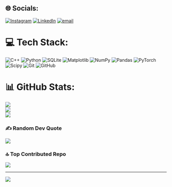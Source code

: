 
## 🌐 Socials:
[![Instagram](https://img.shields.io/badge/Instagram-%23E4405F.svg?logo=Instagram&logoColor=white)](https://instagram.com/sebastianmateo.torres) [![LinkedIn](https://img.shields.io/badge/LinkedIn-%230077B5.svg?logo=linkedin&logoColor=white)](https://linkedin.com/in/storresmolina) [![email](https://img.shields.io/badge/Email-D14836?logo=gmail&logoColor=white)](mailto:sebastianmateo.torres@gmail.com) 

# 💻 Tech Stack:
![C++](https://img.shields.io/badge/c++-%2300599C.svg?style=for-the-badge&logo=c%2B%2B&logoColor=white) ![Python](https://img.shields.io/badge/python-3670A0?style=for-the-badge&logo=python&logoColor=ffdd54) ![SQLite](https://img.shields.io/badge/sqlite-%2307405e.svg?style=for-the-badge&logo=sqlite&logoColor=white) ![Matplotlib](https://img.shields.io/badge/Matplotlib-%23ffffff.svg?style=for-the-badge&logo=Matplotlib&logoColor=black) ![NumPy](https://img.shields.io/badge/numpy-%23013243.svg?style=for-the-badge&logo=numpy&logoColor=white) ![Pandas](https://img.shields.io/badge/pandas-%23150458.svg?style=for-the-badge&logo=pandas&logoColor=white) ![PyTorch](https://img.shields.io/badge/PyTorch-%23EE4C2C.svg?style=for-the-badge&logo=PyTorch&logoColor=white) ![Scipy](https://img.shields.io/badge/SciPy-%230C55A5.svg?style=for-the-badge&logo=scipy&logoColor=%white) ![Git](https://img.shields.io/badge/git-%23F05033.svg?style=for-the-badge&logo=git&logoColor=white) ![GitHub](https://img.shields.io/badge/github-%23121011.svg?style=for-the-badge&logo=github&logoColor=white)
# 📊 GitHub Stats:
![](https://github-readme-stats.vercel.app/api?username=storresmolina&theme=dark&hide_border=false&include_all_commits=true&count_private=false)<br/>
![](https://nirzak-streak-stats.vercel.app/?user=storresmolina&theme=dark&hide_border=false)<br/>
![](https://github-readme-stats.vercel.app/api/top-langs/?username=storresmolina&theme=dark&hide_border=false&include_all_commits=true&count_private=false&layout=compact)

### ✍️ Random Dev Quote
![](https://quotes-github-readme.vercel.app/api?type=horizontal&theme=tokyonight)

### 🔝 Top Contributed Repo
![](https://github-contributor-stats.vercel.app/api?username=storresmolina&limit=5&theme=dark&combine_all_yearly_contributions=true)

---
[![](https://visitcount.itsvg.in/api?id=storresmolina&icon=0&color=0)](https://visitcount.itsvg.in)

<!-- Proudly created with GPRM ( https://gprm.itsvg.in ) -->
